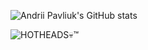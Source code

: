 ![Andrii Pavliuk's GitHub stats](https://github-readme-stats.vercel.app/api?username=cutpix&show_icons=true&theme=radical)

![HOTHEADS💀™](https://img.shields.io/badge/HOTHEADS💀™-informational?style=flat&logo=GitHub&logoColor=black&color=2bbc8a)
